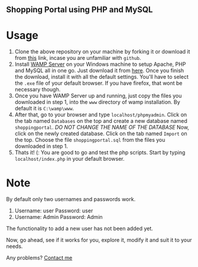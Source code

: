 ## Shopping Portal using PHP and MySQL


# Usage

1. Clone the above repository on your machine by forking it or download it from [this](https://github.com/karanjthakkar/shopping-portal/archive/master.zip) link, incase you are unfamiliar with `github`.
2. Install [WAMP Server](http://www.wampserver.com/en/) on your Windows machine to setup Apache, PHP and MySQL all in one go. Just download it from [here](http://www.wampserver.com/en/#download-wrapper). Once you finish the download, install it with all the default settings. You'll have to select the `.exe` file of your default browser. If you have firefox, that wont be necessary though.
3. Once you have WAMP Server up and running, just copy the files you downloaded in step 1, into the `www` directory of wamp installation. By default it is `C:\wamp\www`.
4. After that, go to your browser and type `localhost/phpmyadmin`. Click on the tab named `Databases` on the top and create a new database named `shoppingportal`. *DO NOT CHANGE THE NAME OF THE DATABASE* Now, click on the newly created database. Click on the tab named `Import` on the top. Choose the file `shoppingportal.sql` from the files you downloaded in step 1.
5. Thats it! (: You are good to go and test the php scripts. Start by typing `localhost/index.php` in your default browser.

# Note

By default only two usernames and passwords work.
1. Username: user Password: user
2. Username: Admin Password: Admin

The functionality to add a new user has not been added yet.

Now, go ahead, see if it works for you, explore it, modify it and suit it to your needs.

Any problems? [Contact me](mailto:karanjthakkar@gmail.com)
